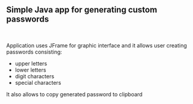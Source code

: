 ## Simple Java app for generating custom passwords
<br>
  
Application uses JFrame for graphic interface and it allows user creating passwords consisting:
* upper letters
* lower letters
* digit characters
* special characters
  
It also allows to copy generated password to clipboard
</br>

